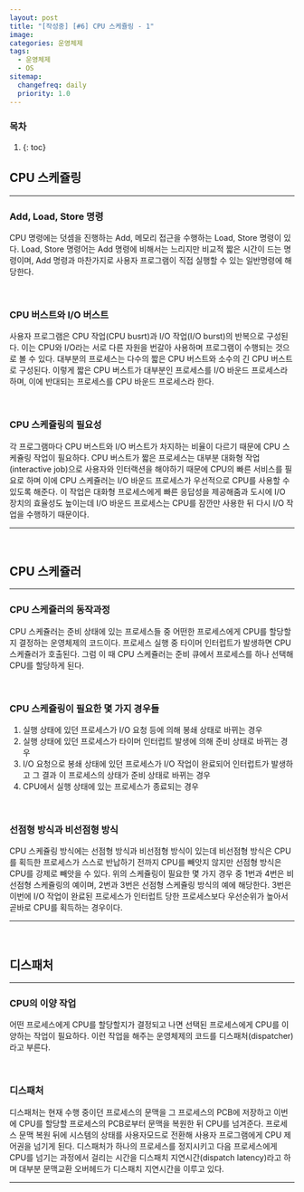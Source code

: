 ```yaml
---
layout: post
title: "[작성중] [#6] CPU 스케쥴링 - 1"
image:
categories: 운영체제
tags: 
  - 운영체제
  - OS
sitemap:
  changefreq: daily
  priority: 1.0
---
```


### 목차
1. {: toc}



## CPU 스케쥴링

---

### Add, Load, Store 명령

CPU 명령에는 덧셈을 진행하는 Add, 메모리 접근을 수행하는 Load, Store 명령이 있다. Load, Store 명령어는 Add 명령에 비해서는 느리지만 비교적 짧은 시간이 드는 명령이며, Add 명령과 마찬가지로 사용자 프로그램이 직접 실행할 수 있는 일반명령에 해당한다.

<br/>

### CPU 버스트와 I/O 버스트

사용자 프로그램은 CPU 작업(CPU busrt)과 I/O 작업(I/O burst)의 반복으로 구성된다. 이는 CPU와 I/O라는 서로 다른 자원을 번갈아 사용하며 프로그램이 수행되는 것으로 볼 수 있다. 대부분의 프로세스는 다수의 짧은 CPU 버스트와 소수의 긴 CPU 버스트로 구성된다. 이렇게 짧은 CPU 버스트가 대부분인 프로세스를 I/O 바운드 프로세스라 하며, 이에 반대되는 프로세스를 CPU 바운드 프로세스라 한다. 

<br/> 

### CPU 스케쥴링의 필요성

각 프로그램마다 CPU 버스트와 I/O 버스트가 차지하는 비율이 다르기 때문에 CPU 스케쥴링 작업이 필요하다.  CPU 버스트가 짧은 프로세스는 대부분 대화형 작업(interactive job)으로 사용자와 인터랙션을 해야하기 때문에 CPU의 빠른 서비스를 필요로 하며 이에 CPU 스케쥴러는 I/O 바운드 프로세스가 우선적으로 CPU를 사용할 수 있도록 해준다. 이 작업은 대화형 프로세스에게 빠른 응답성을 제공해줌과 도시에 I/O 장치의 효율성도 높이는데 I/O 바운드 프로세스는 CPU를 잠깐만 사용한 뒤 다시 I/O 작업을 수행하기 때문이다.

---



<br/> 

## CPU 스케쥴러

---

### CPU 스케쥴러의 동작과정

CPU 스케쥴러는 준비 상태에 있는 프로세스들 중 어떤한 프로세스에게 CPU를 할당할지 결정하는 운영체제의 코드이다. 프로세스 실행 중 타이머 인터럽트가 발생하면 CPU 스케쥴러가 호출된다. 그럼 이 때 CPU 스케쥴러는 준비 큐에서 프로세스를 하나 선택해 CPU를 할당하게 된다.

<br/> 

### CPU 스케쥴링이 필요한 몇 가지 경우들

1. 실행 상태에 있던 프로세스가 I/O 요청 등에 의해 봉쇄 상태로 바뀌는 경우
2. 실행 상태에 있던 프로세스가 타이머 인터럽트 발생에 의해 준비 상태로 바뀌는 경우
3. I/O 요청으로 봉쇄 상태에 있던 프로세스가 I/O 작업이 완료되어 인터럽트가 발생하고 그 결과 이 프로세스의 상태가 준비 상태로 바뀌는 경우
4. CPU에서 실행 상태에 있는 프로세스가 종료되는 경우

<br/> 

### 선점형 방식과 비선점형 방식

CPU 스케쥴링 방식에는 선점형 방식과 비선점형 방식이 있는데 비선점형 방식은 CPU를 획득한 프로세스가 스스로 반납하기 전까지 CPU를 빼앗지 않지만 선점형 방식은 CPU를 강제로 빼앗을 수 있다. 위의 스케쥴링이 필요한 몇 가지 경우 중 1번과 4번은 비선점형 스케쥴링의 예이며, 2번과 3번은 선점형 스케쥴링 방식의 예에 해당한다. 3번은 이번에 I/O 작업이 완료된 프로세스가 인터럽트 당한 프로세스보다 우선순위가 높아서 곧바로 CPU를 획득하는 경우이다.

---



<br/> 

## 디스패처

---

### CPU의 이양 작업

어떤 프로세스에게 CPU를 할당할지가 결정되고 나면 선택된 프로세스에게 CPU를 이양하는 작업이 필요하다. 이런 작업을 해주는 운영체제의 코드를 디스패처(dispatcher)라고 부른다.

<br/> 

### 디스패처

디스패처는 현재 수행 중이던 프로세스의 문맥을 그 프로세스의 PCB에 저장하고 이번에 CPU를 할당할 프로세스의 PCB로부터 문맥을 복원한 뒤 CPU를 넘겨준다. 프로세스 문맥 복원 뒤에 시스템의 상태를 사용자모드로 전환해 사용자 프로그램에게 CPU 제어권을 넘기게 된다. 디스패처가 하나의 프로세스를 정지시키고 다음 프로세스에게 CPU를 넘기는 과정에서 걸리는 시간을 디스패치 지연시간(dispatch latency)라고 하며 대부분 문맥교환 오버헤드가 디스패치 지연시간을 이루고 있다.

---

